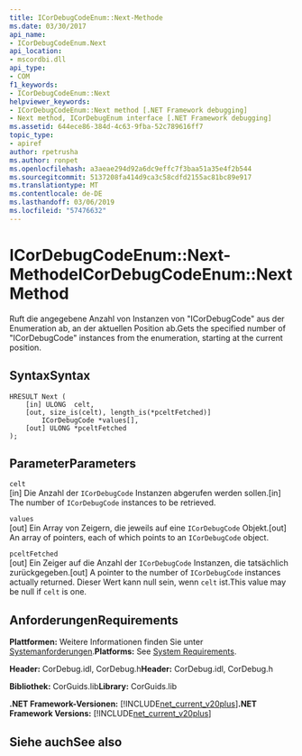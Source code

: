 ```yaml
---
title: ICorDebugCodeEnum::Next-Methode
ms.date: 03/30/2017
api_name:
- ICorDebugCodeEnum.Next
api_location:
- mscordbi.dll
api_type:
- COM
f1_keywords:
- ICorDebugCodeEnum::Next
helpviewer_keywords:
- ICorDebugCodeEnum::Next method [.NET Framework debugging]
- Next method, ICorDebugEnum interface [.NET Framework debugging]
ms.assetid: 644ece86-384d-4c63-9fba-52c789616ff7
topic_type:
- apiref
author: rpetrusha
ms.author: ronpet
ms.openlocfilehash: a3aeae294d92a6dc9effc7f3baa51a35e4f2b544
ms.sourcegitcommit: 5137208fa414d9ca3c58cdfd2155ac81bc89e917
ms.translationtype: MT
ms.contentlocale: de-DE
ms.lasthandoff: 03/06/2019
ms.locfileid: "57476632"
---
```

# <a name="icordebugcodeenumnext-method"></a><span data-ttu-id="cefc6-102">ICorDebugCodeEnum::Next-Methode</span><span class="sxs-lookup"><span data-stu-id="cefc6-102">ICorDebugCodeEnum::Next Method</span></span>
<span data-ttu-id="cefc6-103">Ruft die angegebene Anzahl von Instanzen von "ICorDebugCode" aus der Enumeration ab, an der aktuellen Position ab.</span><span class="sxs-lookup"><span data-stu-id="cefc6-103">Gets the specified number of "ICorDebugCode" instances from the enumeration, starting at the current position.</span></span>  
  
## <a name="syntax"></a><span data-ttu-id="cefc6-104">Syntax</span><span class="sxs-lookup"><span data-stu-id="cefc6-104">Syntax</span></span>  
  
```  
HRESULT Next (  
    [in] ULONG  celt,  
    [out, size_is(celt), length_is(*pceltFetched)]  
        ICorDebugCode *values[],  
    [out] ULONG *pceltFetched  
);  
```  
  
## <a name="parameters"></a><span data-ttu-id="cefc6-105">Parameter</span><span class="sxs-lookup"><span data-stu-id="cefc6-105">Parameters</span></span>  
 `celt`  
 <span data-ttu-id="cefc6-106">[in] Die Anzahl der `ICorDebugCode` Instanzen abgerufen werden sollen.</span><span class="sxs-lookup"><span data-stu-id="cefc6-106">[in] The number of `ICorDebugCode` instances to be retrieved.</span></span>  
  
 `values`  
 <span data-ttu-id="cefc6-107">[out] Ein Array von Zeigern, die jeweils auf eine `ICorDebugCode` Objekt.</span><span class="sxs-lookup"><span data-stu-id="cefc6-107">[out] An array of pointers, each of which points to an `ICorDebugCode` object.</span></span>  
  
 `pceltFetched`  
 <span data-ttu-id="cefc6-108">[out] Ein Zeiger auf die Anzahl der `ICorDebugCode` Instanzen, die tatsächlich zurückgegeben.</span><span class="sxs-lookup"><span data-stu-id="cefc6-108">[out] A pointer to the number of `ICorDebugCode` instances actually returned.</span></span> <span data-ttu-id="cefc6-109">Dieser Wert kann null sein, wenn `celt` ist.</span><span class="sxs-lookup"><span data-stu-id="cefc6-109">This value may be null if `celt` is one.</span></span>  
  
## <a name="requirements"></a><span data-ttu-id="cefc6-110">Anforderungen</span><span class="sxs-lookup"><span data-stu-id="cefc6-110">Requirements</span></span>  
 <span data-ttu-id="cefc6-111">**Plattformen:** Weitere Informationen finden Sie unter [Systemanforderungen](../../../../docs/framework/get-started/system-requirements.md).</span><span class="sxs-lookup"><span data-stu-id="cefc6-111">**Platforms:** See [System Requirements](../../../../docs/framework/get-started/system-requirements.md).</span></span>  
  
 <span data-ttu-id="cefc6-112">**Header:** CorDebug.idl, CorDebug.h</span><span class="sxs-lookup"><span data-stu-id="cefc6-112">**Header:** CorDebug.idl, CorDebug.h</span></span>  
  
 <span data-ttu-id="cefc6-113">**Bibliothek:** CorGuids.lib</span><span class="sxs-lookup"><span data-stu-id="cefc6-113">**Library:** CorGuids.lib</span></span>  
  
 <span data-ttu-id="cefc6-114">**.NET Framework-Versionen:** [!INCLUDE[net_current_v20plus](../../../../includes/net-current-v20plus-md.md)]</span><span class="sxs-lookup"><span data-stu-id="cefc6-114">**.NET Framework Versions:** [!INCLUDE[net_current_v20plus](../../../../includes/net-current-v20plus-md.md)]</span></span>  
  
## <a name="see-also"></a><span data-ttu-id="cefc6-115">Siehe auch</span><span class="sxs-lookup"><span data-stu-id="cefc6-115">See also</span></span>


